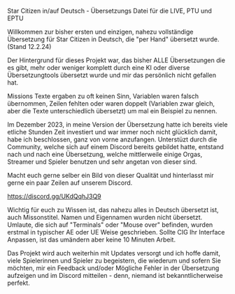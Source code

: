 Star Citizen in/auf Deutsch - Übersetzungs Datei für die LIVE, PTU und EPTU

Willkommen zur bisher ersten und einzigen, nahezu vollständige Übersetzung für Star Citizen in Deutsch, die "per Hand" übersetzt wurde. (Stand 12.2.24) 

Der Hintergrund für dieses Projekt war, das bisher ALLE Übersetzungen die es gibt, mehr oder weniger komplett durch eine KI oder diverse Übersetzungtools übersetzt wurde und mir das persönlich nicht gefallen hat. 

Missions Texte ergaben zu oft keinen Sinn, Variablen waren falsch übernommen, Zeilen fehlten oder waren doppelt (Variablen zwar gleich, aber die Texte unterschiedlich übersetzt) um mal ein Beispiel zu nennen. 

Im Dezember 2023, in meine Version der Übersetzung hatte ich bereits viele etliche Stunden Zeit investiert und war immer noch nicht glücklich damit, habe ich beschlossen, ganz von vorne anzufangen. 
Unterstüzt durch die Community, welche sich auf einem Discord bereits gebildet hatte, entstand nach und nach eine Übersetzung, welche mittlerweile einige Orgas, Streamer und Spieler benutzen und sehr angetan von dieser sind.

Macht euch gerne selber ein Bild von dieser Qualität und hinterlasst mir gerne ein paar Zeilen auf unserem Discord.   

https://discord.gg/UKdQqhJ3Q9 

Wichtig für euch zu Wissen ist, das nahezu alles in Deutsch übersetzt ist, auch Missonstitel. Namen und Eigennamen wurden nicht übersetzt. Umlaute, die sich auf "Terminals" oder "Mouse over" befinden, wurden erstmal in typischer AE oder UE Weise geschrieben.
Sollte CIG Ihr Interface Anpassen, ist das umändern aber keine 10 Minuten Arbeit. 

Das Projekt wird auch weiterhin mit Updates versorgt und ich hoffe damit, viele Spielerinnen und Spieler zu begeistern, die wiederum und sofern Sie möchten, mir ein Feedback und/oder Mögliche Fehler in der Übersetzung aufzeigen und im Discord mitteilen - denn, niemand ist bekanntlicherweise perfekt.

